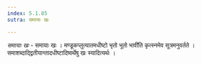 ```yaml
---
index: 5.1.85
sutra: समायाः खः

---
```

_समायाः खः_ - समायाः खः । मण्डूकप्लुत्यातमधीष्टो भृतो भूतो भावी॑ति कृत्स्नमेव सूत्रमनुवर्तते । समाशब्दाद्द्वितीयान्तादधीष्टादिष्वर्थेषु खः स्यादित्यर्थः । 